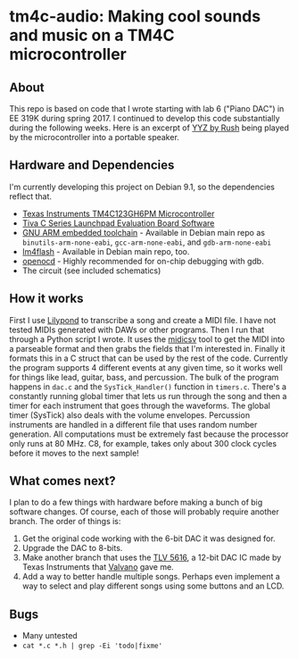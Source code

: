 # tm4c-audio: Making cool sounds and music on a TM4C microcontroller

## About
This repo is based on code that I wrote starting with lab 6 ("Piano DAC") in EE 319K during spring 2017. I continued to develop this code substantially during the following weeks. Here is an excerpt of [YYZ by Rush](https://youtu.be/D-gO2kd01zY) being played by the microcontroller into a portable speaker.

## Hardware and Dependencies
I'm currently developing this project on Debian 9.1, so the dependencies reflect that.
- [Texas Instruments TM4C123GH6PM Microcontroller](http://www.ti.com/product/tm4c123gh6pm)
- [Tiva C Series Launchpad Evaluation Board Software](http://www.ti.com/tool/sw-ek-tm4c123gxl)
- [GNU ARM embedded toolchain](https://developer.arm.com/open-source/gnu-toolchain/gnu-rm/downloads) - Available in Debian main repo as `binutils-arm-none-eabi`, `gcc-arm-none-eabi`, and `gdb-arm-none-eabi`
- [lm4flash](https://github.com/utzig/lm4tools) - Available in Debian main repo, too.
- [openocd](https://openocd.org) - Highly recommended for on-chip debugging with gdb.
- The circuit (see included schematics)

## How it works
First I use [Lilypond](http://lilypond.org/) to transcribe a song and create a MIDI file. I have not tested MIDIs generated with DAWs or other programs. Then I run that through a Python script I wrote. It uses the [midicsv](https://www.fourmilab.ch/webtools/midicsv/) tool to get the MIDI into a parseable format and then grabs the fields that I'm interested in. Finally it formats this in a C struct that can be used by the rest of the code. Currently the program supports 4 different events at any given time, so it works well for things like lead, guitar, bass, and percussion. The bulk of the program happens in `dac.c` and the `SysTick_Handler()` function in `timers.c`. There's a constantly running global timer that lets us run through the song and then a timer for each instrument that goes through the waveforms. The global timer (SysTick) also deals with the volume envelopes. Percussion instruments are handled in a different file that uses random number generation. All computations must be extremely fast because the processor only runs at 80 MHz. C8, for example, takes only about 300 clock cycles before it moves to the next sample!

## What comes next?
I plan to do a few things with hardware before making a bunch of big software changes. Of course, each of those will probably require another branch. The order of things is:
1. Get the original code working with the 6-bit DAC it was designed for.
2. Upgrade the DAC to 8-bits.
3. Make another branch that uses the [TLV 5616](http://www.ti.com/product/TLV5616), a 12-bit DAC IC made by Texas Instruments that [Valvano](http://users.ece.utexas.edu/~valvano/) gave me.
4. Add a way to better handle multiple songs. Perhaps even implement a way to select and play different songs using some buttons and an LCD.

## Bugs
- Many untested
- `cat *.c *.h | grep -Ei 'todo|fixme'`

